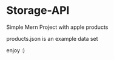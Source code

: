# Storage-API

Simple Mern Project with apple products

products.json is an example data set

enjoy :)
